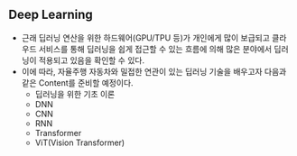 Deep Learning
----------------
* 근래 딥러닝 연산을 위한 하드웨어(GPU/TPU 등)가 개인에게 많이 보급되고 클라우드 서비스를 통해 딥러닝을 쉽게 접근할 수 있는 흐름에 의해 많은 분야에서 딥러닝이 적용되고 있음을 확인할 수 있다.
* 이에 따라, 자율주행 자동차와 밀접한 연관이 있는 딥러닝 기술을 배우고자 다음과 같은 Content를 준비할 예정이다.
  * 딥러닝을 위한 기초 이론
  * DNN
  * CNN
  * RNN
  * Transformer
  * ViT(Vision Transformer)
